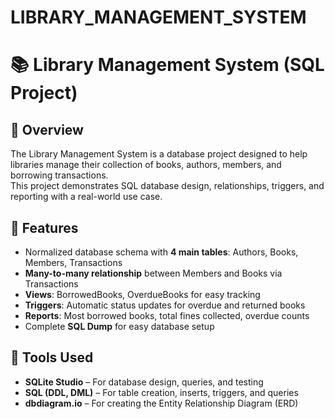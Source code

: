 # LIBRARY_MANAGEMENT_SYSTEM
# 📚 Library Management System (SQL Project)

## 🔹 Overview
The Library Management System is a database project designed to help libraries manage their collection of books, authors, members, and borrowing transactions.  
This project demonstrates SQL database design, relationships, triggers, and reporting with a real-world use case.

## 🔹 Features
- Normalized database schema with **4 main tables**: Authors, Books, Members, Transactions
- **Many-to-many relationship** between Members and Books via Transactions
- **Views**: BorrowedBooks, OverdueBooks for easy tracking
- **Triggers**: Automatic status updates for overdue and returned books
- **Reports**: Most borrowed books, total fines collected, overdue counts
- Complete **SQL Dump** for easy database setup

## 🔹 Tools Used
- **SQLite Studio** – For database design, queries, and testing  
- **SQL (DDL, DML)** – For table creation, inserts, triggers, and queries  
- **dbdiagram.io** – For creating the Entity Relationship Diagram (ERD)  



